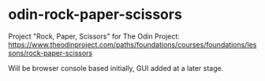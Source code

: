 # odin-rock-paper-scissors
Project "Rock, Paper, Scissors" for The Odin Project:
https://www.theodinproject.com/paths/foundations/courses/foundations/lessons/rock-paper-scissors

Will be browser console based initially, GUI added at a later stage.